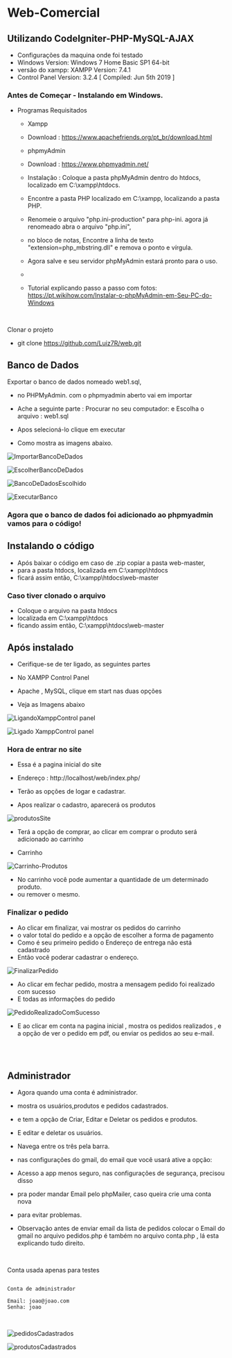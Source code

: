 # Web-Comercial
## Utilizando CodeIgniter-PHP-MySQL-AJAX

* Configurações da maquina onde foi testado
* Windows Version: Windows 7 Home Basic SP1 64-bit
* versão do xampp: XAMPP Version: 7.4.1
* Control Panel Version: 3.2.4  [ Compiled: Jun 5th 2019 ]



### Antes de Começar - Instalando em Windows.

* Programas Requisitados 
   
   * Xampp 
   * Download : https://www.apachefriends.org/pt_br/download.html
	
	* phpmyAdmin
	* Download : https://www.phpmyadmin.net/
	* Instalação : Coloque a pasta phpMyAdmin dentro do htdocs, localizado em C:\xampp\htdocs.
	* Encontre a pasta PHP localizado em C:\xampp\, localizando a pasta PHP.
	* Renomeie o arquivo "php.ini-production" para php-ini. agora já renomeado abra o arquivo "php.ini",
	* no bloco de notas, Encontre a linha de texto "extension=php_mbstring.dll" e remova o ponto e vírgula.
	* Agora salve e seu servidor phpMyAdmin estará pronto para o uso.
	*
	* Tutorial explicando passo a passo com fotos: https://pt.wikihow.com/Instalar-o-phpMyAdmin-em-Seu-PC-do-Windows

<br>

Clonar o projeto 

* git clone https://github.com/Luiz7R/web.git



## Banco de Dados

Exportar o banco de dados nomeado web1.sql,

* no PHPMyAdmin. com o phpmyadmin aberto vai em importar

* Ache a seguinte parte : Procurar no seu computador: e Escolha 
o arquivo : web1.sql

* Apos selecioná-lo clique em executar

* Como mostra as imagens abaixo.

[](url)
![ImportarBancoDeDados](https://user-images.githubusercontent.com/54550561/84551243-5e6d5a80-ace3-11ea-8ae9-b9f8e71f75ed.png)

[](url)
![EscolherBancoDeDados](https://user-images.githubusercontent.com/54550561/84551344-adb38b00-ace3-11ea-802d-35819e662d52.png)

[](url)
![BancoDeDadosEscolhido](https://user-images.githubusercontent.com/54550561/84551406-ebb0af00-ace3-11ea-9cfa-90c42e83a22d.png)

[](url)
![ExecutarBanco](https://user-images.githubusercontent.com/54550561/84551420-fc612500-ace3-11ea-99b8-fc4069ae0b38.png)

### Agora que o banco de dados foi adicionado ao phpmyadmin vamos para o código!


## Instalando o código

* Após baixar o código em caso de .zip copiar a pasta web-master,
* para a pasta htdocs, localizada em C:\xampp\htdocs
* ficará assim então, C:\xampp\htdocs\web-master

### Caso tiver clonado o arquivo
* Coloque o arquivo na pasta htdocs
* localizada em C:\xampp\htdocs
* ficando assim então, C:\xampp\htdocs\web-master


## Após instalado

* Cerifique-se de ter ligado, as seguintes partes
* No XAMPP Control Panel
* Apache , MySQL, clique em start nas duas opções

* Veja as Imagens abaixo

[](url)
![LigandoXamppControl panel](https://user-images.githubusercontent.com/54550561/84552516-6f1fcf80-ace7-11ea-855e-e4e3a94d5ef9.png)

[](url)
![Ligado XamppControl panel](https://user-images.githubusercontent.com/54550561/84552534-819a0900-ace7-11ea-9aee-6b168100d7a2.png)


### Hora de entrar no site

* Essa é a pagina inicial do site

* Endereço : http://localhost/web/index.php/

* Terão as opções de logar e cadastrar.

* Apos realizar o cadastro, aparecerá os produtos

[](url)
![produtosSite](https://user-images.githubusercontent.com/54550561/84552887-afcc1880-ace8-11ea-9d76-4e79d2462d0e.png)

* Terá a opção de comprar, ao clicar em comprar o produto será adicionado ao carrinho

* Carrinho

[](url)
![Carrinho-Produtos](https://user-images.githubusercontent.com/54550561/84553450-b6f42600-acea-11ea-83b0-d0ba04f0bc67.png)

* No carrinho você pode aumentar a quantidade de um determinado produto.
* ou remover o mesmo.


### Finalizar o pedido

* Ao clicar em finalizar, vai mostrar os pedidos do carrinho 
* o valor total do pedido e a opção de escolher a forma de pagamento
* Como é seu primeiro pedido o Endereço de entrega não está cadastrado
* Então você poderar cadastrar o endereço.

[](url)
![FinalizarPedido](https://user-images.githubusercontent.com/54550561/84553865-bb6d0e80-aceb-11ea-90b0-b4ae5f05f73a.png)

* Ao clicar em fechar pedido, mostra a mensagem pedido foi realizado com sucesso
* E todas as informações do pedido

[](url)
![PedidoRealizadoComSucesso](https://user-images.githubusercontent.com/54550561/84553955-2cacc180-acec-11ea-909a-1645406d602e.png)


* E ao clicar em conta na pagina inicial , mostra os pedidos realizados , e a opção de ver o pedido em pdf, ou enviar os pedidos ao seu e-mail.  

<br>
<br>  


## Administrador

* Agora quando uma conta é administrador.
* mostra os usuários,produtos e pedidos cadastrados.
* e tem a opção de Criar, Editar e Deletar os pedidos e produtos.
* E editar e deletar os usuários.
* Navega entre os três pela barra.

* nas configurações do gmail, do email que você usará ative a opção:
* Acesso a app menos seguro, nas configurações de segurança, precisou disso 
* pra poder mandar Email pelo phpMailer, caso queira crie uma conta nova
* para evitar problemas.
* Observação antes de enviar email da lista de pedidos 
  colocar o Email do gmail no arquivo pedidos.php é também no arquivo conta.php , lá esta explicando tudo direito.


<br>

Conta usada apenas para testes 
<br>


```

Conta de administrador

Email: joao@joao.com
Senha: joao

```

<br>


[](url)
![pedidosCadastrados](https://user-images.githubusercontent.com/54550561/84554612-0b99a000-acef-11ea-8ae1-b98956d1c161.png)

[](url)
![produtosCadastrados](https://user-images.githubusercontent.com/54550561/84554650-32f06d00-acef-11ea-9d85-10c5e65c211d.png)








